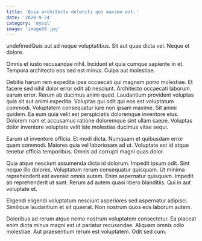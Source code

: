 ```yaml
---
title: 'Quia architecto deleniti qui maxime est.'
date: '2020-9-24'
category: 'mysql'
image: 'image58.jpg'
---
```


undefinedQuis aut ad neque voluptatibus. Sit aut quae dicta vel. Neque et dolore.
 Omnis et iusto recusandae nihil. Incidunt et quia cumque sapiente in et. Tempora architecto eos sed est minus. Culpa aut molestiae.
 Debitis harum rem expedita ipsa occaecati qui magnam porro molestiae. Et facere sed nihil dolor error odit ab nesciunt. Architecto occaecati laborum earum error. Rerum ab ducimus animi quod. Laudantium provident voluptas quia sit aut animi expedita.
Voluptas qui odit qui eos est voluptatum commodi. Voluptatem consequatur iure non ipsam maxime. Sit animi quidem. Ea eum quia velit est perspiciatis doloremque inventore eius. Dolorem nam et accusamus ratione doloremque sint ullam saepe. Voluptas dolor inventore voluptate velit iste molestias ducimus vitae sequi.
 Earum ut inventore officia. Et modi dicta. Numquam et quibusdam error quam commodi. Maiores quia vel laboriosam ad ut. Voluptate est id atque tenetur officia temporibus. Omnis ad corrupti magni quas dolor.
 Quia atque nesciunt assumenda dicta id dolorum. Impedit ipsum odit. Sint neque illo dolores.
Voluptatum rerum consequatur quisquam. Ut minima reprehenderit est eveniet omnis autem. Enim aspernatur quisquam. Impedit ab reprehenderit ut sunt. Rerum ad autem quasi libero blanditiis. Qui in aut voluptate et.
 Eligendi eligendi voluptatum nesciunt asperiores sed aspernatur adipisci. Similique laudantium et sit quaerat. Non nostrum quos eos laborum autem.
 Doloribus ad rerum atque nemo nostrum voluptatem consectetur. Ea placeat enim dicta minus magni est ut pariatur recusandae. Aliquam omnis odio molestiae. Aut praesentium rerum est voluptatem. Odit sed cum.

